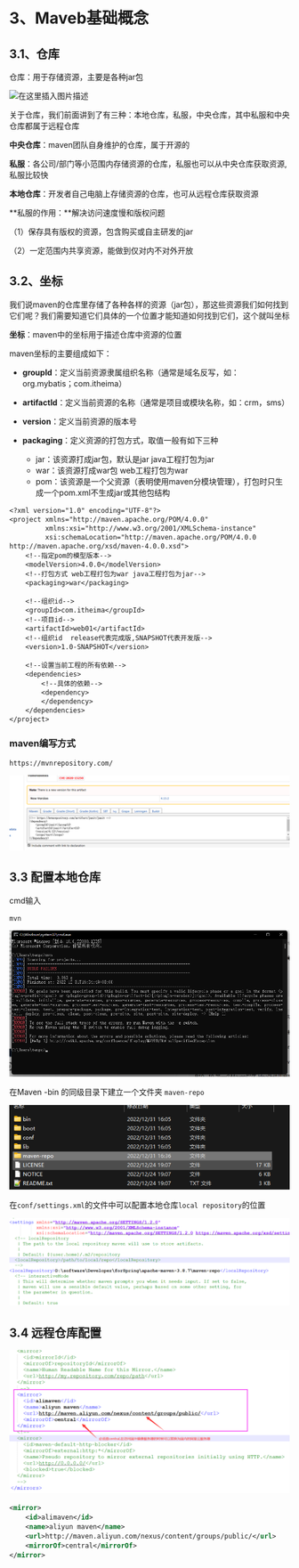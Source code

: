 3、Maveb基础概念
=============================================================================

3.1、仓库
------------------------------------------------------------------------

仓库：用于存储资源，主要是各种jar包

![在这里插入图片描述](https://img-blog.csdnimg.cn/075884d223d44ae3815e345994628aa1.png?x-oss-process=image/watermark,type_ZmFuZ3poZW5naGVpdGk,shadow_10,text_aHR0cHM6Ly9ibG9nLmNzZG4ubmV0L0F1Z2Vuc3Rlcm5fUVhM,size_16,color_FFFFFF,t_70#pic_center)

关于仓库，我们前面讲到了有三种：本地仓库，私服，中央仓库，其中私服和中央仓库都属于远程仓库

**中央仓库**：maven团队自身维护的仓库，属于开源的

**私服**：各公司/部门等小范围内存储资源的仓库，私服也可以从中央仓库获取资源, 私服比较快

**本地仓库**：开发者自己电脑上存储资源的仓库，也可从远程仓库获取资源

**私服的作用：**解决访问速度慢和版权问题

（1）保存具有版权的资源，包含购买或自主研发的jar

（2）一定范围内共享资源，能做到仅对内不对外开放

3.2、坐标
------------------------------------------------------------------------

我们说maven的仓库里存储了各种各样的资源（jar包），那这些资源我们如何找到它们呢？我们需要知道它们具体的一个位置才能知道如何找到它们，这个就叫坐标

**坐标**：maven中的坐标用于描述仓库中资源的位置

maven坐标的主要组成如下：

*   **groupId**：定义当前资源隶属组织名称（通常是域名反写，如：org.mybatis；com.itheima）

*   **artifactId**：定义当前资源的名称（通常是项目或模块名称，如：crm，sms）

*   **version**：定义当前资源的版本号

*   **packaging**：定义资源的打包方式，取值一般有如下三种

    *   jar：该资源打成jar包，默认是jar java工程打包为jar
    *   war：该资源打成war包 web工程打包为war
    *   pom：该资源是一个父资源（表明使用maven分模块管理），打包时只生成一个pom.xml不生成jar或其他包结构

```
<?xml version="1.0" encoding="UTF-8"?>
<project xmlns="http://maven.apache.org/POM/4.0.0"
         xmlns:xsi="http://www.w3.org/2001/XMLSchema-instance"
         xsi:schemaLocation="http://maven.apache.org/POM/4.0.0 http://maven.apache.org/xsd/maven-4.0.0.xsd">
    <!--指定pom的模型版本-->
    <modelVersion>4.0.0</modelVersion>
    <!--打包方式 web工程打包为war java工程打包为jar-->
    <packaging>war</packaging>
    
    <!--组织id-->
    <groupId>com.itheima</groupId>
    <!--项目id-->
    <artifactId>web01</artifactId>
    <!--组织id  release代表完成版,SNAPSHOT代表开发版-->
    <version>1.0-SNAPSHOT</version>
    
    <!--设置当前工程的所有依赖-->
    <dependencies>
        <!--具体的依赖-->
        <dependency>
        </dependency>
    </dependencies>
</project>

```

### maven编写方式

```
https://mvnrepository.com/
```

![image-20221231163209278](assets/image-20221231163209278.png)

3.3 配置本地仓库
----------------------------------------------------------------------------

cmd输入

```
mvn
```



![image-20221231163528047](assets/image-20221231163528047.png)

在Maven -bin 的同级目录下建立一个文件夹 `maven-repo`

![image-20221231163845552](assets/image-20221231163845552.png)

在`conf/settings.xml`的文件中可以配置本地仓库`local repository`的位置

![image-20221231164134551](assets/image-20221231164134551.png)

## 3.4 远程仓库配置

![image-20221231165220976](assets/image-20221231165220976.png)

```xml
<mirror>
	<id>alimaven</id>
	<name>aliyun maven</name>
	<url>http://maven.aliyun.com/nexus/content/groups/public/</url>
	<mirrorOf>central</mirrorOf>
</mirror>
```

